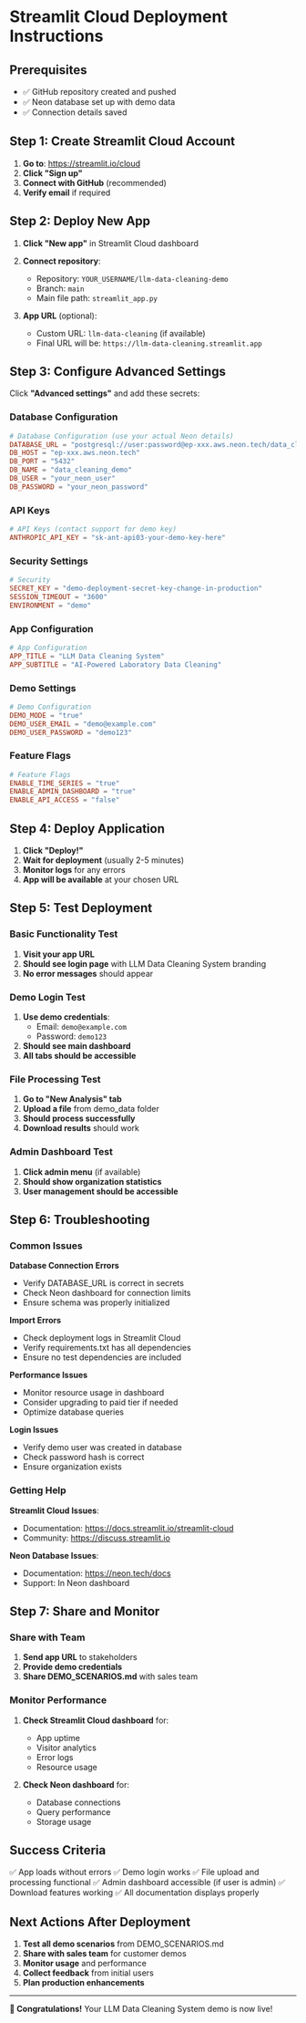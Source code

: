 # Streamlit Cloud Deployment Instructions

## Prerequisites
- ✅ GitHub repository created and pushed
- ✅ Neon database set up with demo data
- ✅ Connection details saved

## Step 1: Create Streamlit Cloud Account

1. **Go to**: https://streamlit.io/cloud
2. **Click "Sign up"**
3. **Connect with GitHub** (recommended)
4. **Verify email** if required

## Step 2: Deploy New App

1. **Click "New app"** in Streamlit Cloud dashboard
2. **Connect repository**:
   - Repository: `YOUR_USERNAME/llm-data-cleaning-demo`
   - Branch: `main`
   - Main file path: `streamlit_app.py`

3. **App URL** (optional):
   - Custom URL: `llm-data-cleaning` (if available)
   - Final URL will be: `https://llm-data-cleaning.streamlit.app`

## Step 3: Configure Advanced Settings

Click **"Advanced settings"** and add these secrets:

### Database Configuration
```toml
# Database Configuration (use your actual Neon details)
DATABASE_URL = "postgresql://user:password@ep-xxx.aws.neon.tech/data_cleaning_demo"
DB_HOST = "ep-xxx.aws.neon.tech"
DB_PORT = "5432"
DB_NAME = "data_cleaning_demo"
DB_USER = "your_neon_user"
DB_PASSWORD = "your_neon_password"
```

### API Keys
```toml
# API Keys (contact support for demo key)
ANTHROPIC_API_KEY = "sk-ant-api03-your-demo-key-here"
```

### Security Settings
```toml
# Security
SECRET_KEY = "demo-deployment-secret-key-change-in-production"
SESSION_TIMEOUT = "3600"
ENVIRONMENT = "demo"
```

### App Configuration
```toml
# App Configuration
APP_TITLE = "LLM Data Cleaning System"
APP_SUBTITLE = "AI-Powered Laboratory Data Cleaning"
```

### Demo Settings
```toml
# Demo Configuration
DEMO_MODE = "true"
DEMO_USER_EMAIL = "demo@example.com"
DEMO_USER_PASSWORD = "demo123"
```

### Feature Flags
```toml
# Feature Flags
ENABLE_TIME_SERIES = "true"
ENABLE_ADMIN_DASHBOARD = "true"
ENABLE_API_ACCESS = "false"
```

## Step 4: Deploy Application

1. **Click "Deploy!"**
2. **Wait for deployment** (usually 2-5 minutes)
3. **Monitor logs** for any errors
4. **App will be available** at your chosen URL

## Step 5: Test Deployment

### Basic Functionality Test
1. **Visit your app URL**
2. **Should see login page** with LLM Data Cleaning System branding
3. **No error messages** should appear

### Demo Login Test
1. **Use demo credentials**:
   - Email: `demo@example.com`
   - Password: `demo123`
2. **Should see main dashboard**
3. **All tabs should be accessible**

### File Processing Test
1. **Go to "New Analysis" tab**
2. **Upload a file** from demo_data folder
3. **Should process successfully**
4. **Download results** should work

### Admin Dashboard Test
1. **Click admin menu** (if available)
2. **Should show organization statistics**
3. **User management should be accessible**

## Step 6: Troubleshooting

### Common Issues

**Database Connection Errors**
- Verify DATABASE_URL is correct in secrets
- Check Neon dashboard for connection limits
- Ensure schema was properly initialized

**Import Errors**
- Check deployment logs in Streamlit Cloud
- Verify requirements.txt has all dependencies
- Ensure no test dependencies are included

**Performance Issues**
- Monitor resource usage in dashboard
- Consider upgrading to paid tier if needed
- Optimize database queries

**Login Issues**
- Verify demo user was created in database
- Check password hash is correct
- Ensure organization exists

### Getting Help

**Streamlit Cloud Issues**:
- Documentation: https://docs.streamlit.io/streamlit-cloud
- Community: https://discuss.streamlit.io

**Neon Database Issues**:
- Documentation: https://neon.tech/docs
- Support: In Neon dashboard

## Step 7: Share and Monitor

### Share with Team
1. **Send app URL** to stakeholders
2. **Provide demo credentials**
3. **Share DEMO_SCENARIOS.md** with sales team

### Monitor Performance
1. **Check Streamlit Cloud dashboard** for:
   - App uptime
   - Visitor analytics
   - Error logs
   - Resource usage

2. **Check Neon dashboard** for:
   - Database connections
   - Query performance
   - Storage usage

## Success Criteria

✅ App loads without errors
✅ Demo login works
✅ File upload and processing functional
✅ Admin dashboard accessible (if user is admin)
✅ Download features working
✅ All documentation displays properly

## Next Actions After Deployment

1. **Test all demo scenarios** from DEMO_SCENARIOS.md
2. **Share with sales team** for customer demos
3. **Monitor usage** and performance
4. **Collect feedback** from initial users
5. **Plan production enhancements**

---

**🎉 Congratulations!** Your LLM Data Cleaning System demo is now live!